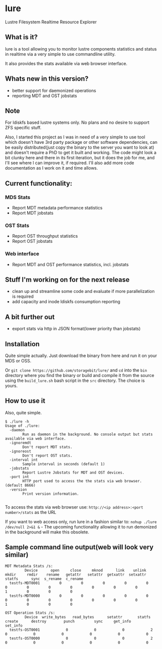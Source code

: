 # lure
Lustre Filesystem Realtime Resource Explorer

## What is it?
lure is a tool allowing you to monitor lustre components statistics and status in realtime via a very simple to use commandline utility. 

It also provides the stats available via web browser interface.

## Whats new in this version?
- better support for daemonized operations
- reporting MDT and OST jobstats

## Note
For ldiskfs based lustre systems only. No plans and no desire to support ZFS specific stuff.

Also, I started this project as I was in need of a very simple to use tool which doesn't have 3rd party package or other software dependencies, can be easily distributed(just copy the binary to the server you want to look at) and doesn't require a PhD to get it built and working.
The code might look a bit clunky here and there in its first iteration, but it does the job for me, and I'll see where I can improve it, if required.
I'll also add more code documentation as I work on it and time allows.

## Current functionality:
### MDS Stats
- Report MDT metadata performance statistics
- Report MDT jobstats

### OST Stats
- Report OST throughput statistics
- Report OST jobstats

### Web interface
- Report MDT and OST performance statistics, incl. jobstats

## Stuff I'm working on for the next release
- clean up and streamline some code and evaluate if more parallelization is required
- add capacity and inode ldiskfs consumption reporting

## A bit further out
- export stats via http in JSON format(lower priority than jobstats)

## Installation
Quite simple actually. 
Just download the binary from here and run it on your MDS or OSS.

Or `git clone https://github.com/storagebit/lure/` and `cd` into the `bin` directory where you find the binary or build and compile it from the source using the `build_lure.sh` bash script in the `src` directory.
The choice is yours.

## How to use it
Also, quite simple.
```
$ ./lure -h
Usage of ./lure:
  -daemon
        Run as daemon in the background. No console output but stats available via web interface.
  -ignoremdt
        Don't report MDT stats.
  -ignoreost
        Don't report OST stats.
  -interval int
        Sample interval in seconds (default 1)
  -jobstats
        Report Lustre Jobstats for MDT and OST devices.
  -port int
        HTTP port used to access the the stats via web browser. (default 8666)
  -version
        Print version information.


```
To access the stats via web browser use: `http://<ip address>:<port number>/stats` as the URL

If you want to web access only, run lure in a fashion similar to: `nohup ./lure /dev/null 2>&1 &` - The upcoming functionality allowing it to run demonized in the background will make this obsolete.

## Sample command line output(web will look very similar)
```
MDT Metadata Stats /s:
         Device      open     close     mknod      link    unlink     mkdir     rmdir    rename   getattr   setattr  getxattr  setxattr    statfs      sync  s_rename  c_rename
  testfs-MDT0001         0         0         0         0         0         0         0         0         0         0         0         0         1         0         0         0
  testfs-MDT0000         0         0         0         0         0         0         0         0         0         0         0         0         1         0         0         0

OST Operation Stats /s:
         Device  write_bytes   read_bytes      setattr       statfs       create      destroy        punch         sync     get_info     set_info
  testfs-OST0001            0            0            0            2            0            0            0            0            0            0
  testfs-OST0000            0            0            0            2            0            0            0            0            0            0
```
